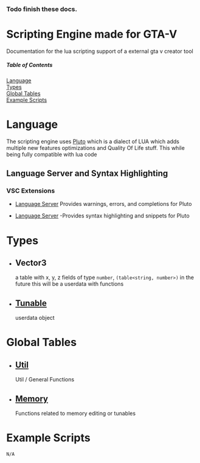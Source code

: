 ### Todo finish these docs.
# Scripting Engine made for GTA-V
Documentation for the lua scripting support of a external gta v creator tool


##### Table of Contents  
[Language](#language)  
[Types](#types)  
[Global Tables](#globals)  
[Example Scripts](#examples)  

<a name="language"/>

# Language
The scripting engine uses [Pluto](https://pluto-lang.org/docs/Introduction) which is a dialect of LUA which adds multiple new features optimizations and Quality Of Life stuff. This while being fully compatible with lua code

## Language Server and Syntax Highlighting

### VSC Extensions

-   [Language Server](https://marketplace.visualstudio.com/items?itemName=calamity-inc.pluto-language-server)
Provides warnings, errors, and completions for Pluto

-   [Language Server](https://marketplace.visualstudio.com/items?itemName=calamity-inc.pluto-syntax-highlighting)
-Provides syntax highlighting and snippets for Pluto

<a name="types"/>

# Types
-   ## Vector3
    a table with x, y, z fields of type `number`, `(table<string, number>)`  in the future this will be a userdata with functions
-   ## [Tunable](../Types/tunable.md)
    userdata object
<a name="globals"/>

# Global Tables

-   ## [Util](../GlobalTables/util.md)
    Util / General Functions
-   ## [Memory](../GlobalTables/memory.md)
    Functions related to memory editing or tunables

<a name="examples"/>


# Example Scripts
`N/A`